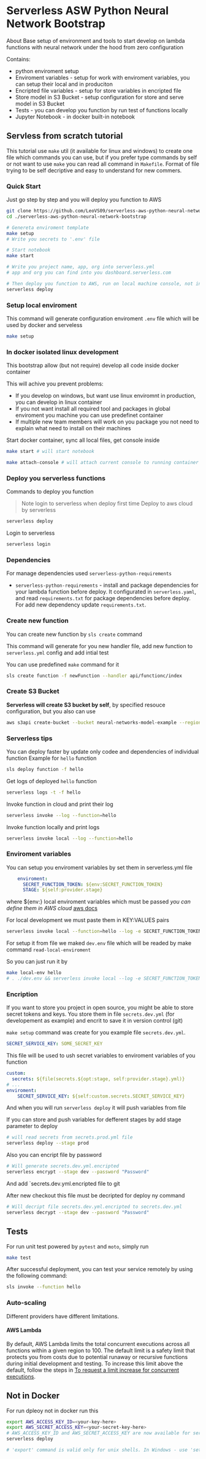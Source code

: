 # Serverless ASW Python Neural Network Bootstrap

About Base setup of environment and tools to start develop on lambda functions with neural network under the hood from zero configuration

Contains:

* python enviroment setup
* Enviroment variables - setup for work with enviroment variables, you can setup their local and in produciton
* Encripted file variables - setup for store variables in encripted file
* Store model in S3 Bucket - setup configuration for store and serve model in S3 Bucket
* Tests - you can develop you function by run test of functions locally
* Jupyter Notebook - in docker built-in notebook

## Servless from scratch tutorial

This tutorial use `make` util (it available for linux and windows) to create one file which commands you can use,
but if you prefer type commands by self or not want to use `make`
you can read all command in `Makefile`. Format of file trying to be self decriptive and easy to understand for new commers.

### Quick Start

Just go step by step and you will deploy you function to AWS

```bash
git clone https://github.com/LeoVS09/serverless-aws-python-neural-network-bootstrap.git
cd ./serverless-aws-python-neural-network-bootstrap

# Genereta enviroment template
make setup
# Write you secrets to '.env' file

# Start notebook
make start

# Write you project name, app, org into serverless.yml
# app and org you can find into you dashboard.serverless.com

# Then deploy you function to AWS, run on local machine console, not in docker
serverless deploy
```

### Setup local enviroment

This command will generate configuration enviroment `.env` file which will be used by docker and serveless

```bash
make setup
```

### In docker isolated linux development

This bootstrap allow (but not require) develop all code inside docker container

This will achive you prevent problems:

* If you develop on windows, but want use linux enviromnt in production, you can develop in linux container
* If you not want install all required tool and packages in global enviroment you machine you can use predefinet container
* If multiple new team members will work on you package you not need to explain what need to install on their machines

Start docker container, sync all local files, get console inside

```bash
make start # will start notebook

make attach-console # will attach current console to running container
```

### Deploy you serverless functions

Commands to deploy you function

>Note login to serverless when deploy first time
Deploy to aws cloud by serverless

```bash
serverless deploy
```

Login to serverless

```bash
serverless login
```

### Dependencies

For manage dependencies used `serverless-python-requirements`

* `serverless-python-requirements` - install and package dependencies for your lambda function before deploy. It configurated in `serverless.yaml`, and read `requirements.txt` for package dependencies before deploy. For add new dependency update `requirements.txt`.

### Create new function

You can create new function by `sls create` command

This command will generate for you new handler file, add new function to `serverless.yml` config and add intial test

You can use predefined `make` command for it

```bash
sls create function -f newFunction --handler api/functionc/index 
```

### Create S3 Bucket

**Serverless will create S3 bucket by self**, by specified resouce configuration, but you also can use

```bash
aws s3api create-bucket --bucket neural-networks-model-example --region eu-central-1 --create-bucket-configuration LocationConstraint=eu-central-1
```

### Serverless tips

You can deploy faster by update only codee and dependencies of individual function
Example for `hello` function

```bash
sls deploy function -f hello
```

Get logs of deployed `hello` function

```bash
serverless logs -t -f hello
```

Invoke function in cloud and print their log

```bash
serverless invoke --log --function=hello
```

Invoke function locally and print logs

```bash
serverless invoke local --log --function=hello
```

### Enviroment variables

You can setup you enviroment variables by set them in serverless.yml file

```yml
    enviroment:
      SECRET_FUNCTION_TOKEN: ${env:SECRET_FUNCTION_TOKEN}
      STAGE: ${self:provider.stage}
```

where ${env:<NAME>} local enviroment variables which must be passed
*you can define them in AWS cloud* [aws docs](https://docs.aws.amazon.com/en_us/lambda/latest/dg/env_variables.html)

For local development we must paste them in KEY:VALUES pairs

```bash
serverless invoke local --function=hello --log -e SECRET_FUNCTION_TOKEN=VALUE OTHER_ENVIROMENT_VARIBLE=ANOTHER_VALUE
```

For setup it from file we maked `dev.env` file which will be readed by make command `read-local-enviroment`

So you can just run it by

```bash
make local-env hello
# . ./dev.env && serverless invoke local --log -e SECRET_FUNCTION_TOKEN="$$SECRET_FUNCTION_TOKEN" --function=hello
```

### Encription

If you want to store you project in open source, you might be able to store secret tokens and keys.
You store them in file `secrets.dev.yml` (for developement as example) and encrit to save it in version control (git)

`make setup` command was create for you example file `secrets.dev.yml`.

```yml
SECRET_SERVICE_KEY: SOME_SECRET_KEY
```

This file will be used to ush secret variables to enviroment variables of you function

```yml
custom:
  secrets: ${file(secrets.${opt:stage, self:provider.stage}.yml)}
# ...
enviroment:
    SECRET_SERVICE_KEY: ${self:custom.secrets.SECRET_SERVICE_KEY}
```

And when you will run `serverless deploy` it will push variables from file

If you can store and push variables for defferent stages by add stage parameter to deploy

```bash
# will read secrets from secrets.prod.yml file
serverless deploy --stage prod 
```

Also you can encript file by password

```bash
# Will generate secrets.dev.yml.encripted
serverless encrypt --stage dev --password "Password"
```

And add `secrets.dev.yml.encripted file to git

After new checkout this file must be decripted for deploy ny command

```bash
# Will decript file secrets.dev.yml.encripted to secrets.dev.yml
serverless decrypt --stage dev --password "Password"
```

## Tests

For run unit test powered by `pytest` and `moto`, simply run

```bash
make test
```

After successful deployment, you can test your service remotely by using the following command:

```bash
sls invoke --function hello
```

### Auto-scaling

Different providers have different limitations.

#### AWS Lambda

By default, AWS Lambda limits the total concurrent executions across all functions within a given region to 100. The default limit is a safety limit that protects you from costs due to potential runaway or recursive functions during initial development and testing. To increase this limit above the default, follow the steps in [To request a limit increase for concurrent executions](http://docs.aws.amazon.com/lambda/latest/dg/concurrent-executions.html#increase-concurrent-executions-limit).

## Not in Docker

For run dpleoy not in docker run this

```bash
export AWS_ACCESS_KEY_ID=<your-key-here>
export AWS_SECRET_ACCESS_KEY=<your-secret-key-here>
# AWS_ACCESS_KEY_ID and AWS_SECRET_ACCESS_KEY are now available for serverless to use
serverless deploy

# 'export' command is valid only for unix shells. In Windows - use 'set' instead of 'export'
```
